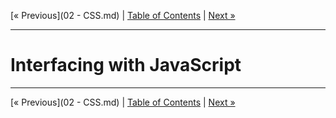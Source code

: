 [&laquo; Previous](02 - CSS.md) | [Table of Contents](https://github.com/gbdrummer/symbiocss) | [Next &raquo;](/)

---
# Interfacing with JavaScript


---
[&laquo; Previous](02 - CSS.md) | [Table of Contents](https://github.com/gbdrummer/symbiocss) | [Next &raquo;](/)
